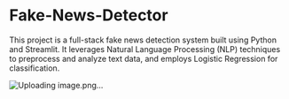 # Fake-News-Detector

This project is a full-stack fake news detection system built using Python and Streamlit. It leverages Natural Language Processing (NLP) techniques to preprocess and analyze text data, and employs Logistic Regression for classification.

![Uploading image.png…]()
